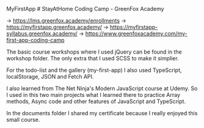 MyFirstApp # StayAtHome Coding Camp - GreenFox Academy

-> https://lms.greenfox.academy/enrollments
-> https://myfirstapp.greenfox.academy/
-> https://myfirstapp-syllabus.greenfox.academy/
-> https://www.greenfoxacademy.com/my-first-app-coding-camp

The basic course workshops where I used jQuery can be found in the workshop folder.
The only extra that I used SCSS to make it simplier.

For the todo-list and the gallery (my-first-app) I also used TypeScript, localStorage, JSON and Fetch API.

I also learned from The Net Ninja's Modern JavaScript course at Udemy.
So I used in this two main projects what I learned there to practice Array methods, Async code and other features of JavaScript and TypeScript.

In the documents folder I shared my certificate because I really enjoyed this small course.